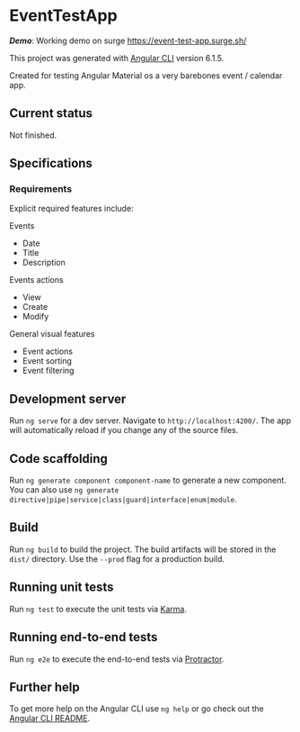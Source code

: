 # EventTestApp

_**Demo**_: Working demo on surge https://event-test-app.surge.sh/

This project was generated with [Angular CLI](https://github.com/angular/angular-cli) version 6.1.5.

Created for testing Angular Material os a very barebones event / calendar app.

## Current status

Not finished.

## Specifications

### Requirements

Explicit required features include:

Events

- Date
- Title
- Description

Events actions

- View
- Create
- Modify

General visual features

- Event actions
- Event sorting
- Event filtering

## Development server

Run `ng serve` for a dev server. Navigate to `http://localhost:4200/`. The app will automatically reload if you change any of the source files.

## Code scaffolding

Run `ng generate component component-name` to generate a new component. You can also use `ng generate directive|pipe|service|class|guard|interface|enum|module`.

## Build

Run `ng build` to build the project. The build artifacts will be stored in the `dist/` directory. Use the `--prod` flag for a production build.

## Running unit tests

Run `ng test` to execute the unit tests via [Karma](https://karma-runner.github.io).

## Running end-to-end tests

Run `ng e2e` to execute the end-to-end tests via [Protractor](http://www.protractortest.org/).

## Further help

To get more help on the Angular CLI use `ng help` or go check out the [Angular CLI README](https://github.com/angular/angular-cli/blob/master/README.md).
